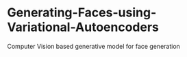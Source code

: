 # Generating-Faces-using-Variational-Autoencoders
Computer Vision based generative model for face generation
